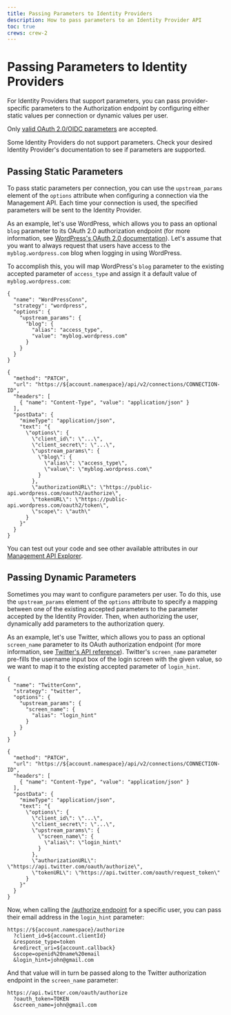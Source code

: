 ```yaml
---
title: Passing Parameters to Identity Providers
description: How to pass parameters to an Identity Provider API
toc: true
crews: crew-2
---
```

# Passing Parameters to Identity Providers

For Identity Providers that support parameters, you can pass provider-specific parameters to the Authorization endpoint by configuring either static values per connection or dynamic values per user.

Only [valid OAuth 2.0/OIDC parameters](http://openid.net/specs/openid-connect-core-1_0.html#AuthorizationEndpoint) are accepted.

Some Identity Providers do not support parameters. Check your desired Identity Provider's documentation to see if parameters are supported.

## Passing Static Parameters

To pass static parameters per connection, you can use the `upstream_params` element of the `options` attribute when configuring a connection via the Management API. Each time your connection is used, the specified parameters will be sent to the Identity Provider.

As an example, let's use WordPress, which allows you to pass an optional `blog` parameter to its OAuth 2.0 authorization endpoint (for more information, see [WordPress's OAuth 2.0 documentation](https://developer.wordpress.com/docs/oauth2/)). Let's assume that you want to always request that users have access to the `myblog.wordpress.com` blog when logging in using WordPress.

To accomplish this, you will map WordPress's `blog` parameter to the existing accepted parameter of `access_type` and assign it a default value of `myblog.wordpress.com`:

```
{
  "name": "WordPressConn",
  "strategy": "wordpress",
  "options": {
    "upstream_params": {
      "blog": {
        "alias": "access_type",
        "value": "myblog.wordpress.com"
      }
    }
  }
}
```

```har
{
  "method": "PATCH",
  "url": "https://${account.namespace}/api/v2/connections/CONNECTION-ID",
  "headers": [
    { "name": "Content-Type", "value": "application/json" }
  ],
  "postData": {
    "mimeType": "application/json",
    "text": "{ 
      \"options\": { 
        \"client_id\": \"...\", 
        \"client_secret\": \"...\", 
        \"upstream_params\": { 
          \"blog\": { 
            \"alias\": \"access_type\",
            \"value\": \"myblog.wordpress.com\"
          }
        }, 
        \"authorizationURL\": \"https://public-api.wordpress.com/oauth2/authorize\", 
        \"tokenURL\": \"https://public-api.wordpress.com/oauth2/token\",
        \"scope\": \"auth\" 
      } 
    }"
  }
}
```

You can test out your code and see other available attributes in our [Management API Explorer](https://auth0.com/docs/api/management/v2#!/Connections/post_connections).


## Passing Dynamic Parameters

Sometimes you may want to configure parameters per user. To do this, use the `upstream_params` element of the `options` attribute to specify a mapping between one of the existing accepted parameters to the parameter accepted by the Identity Provider. Then, when authorizing the user, dynamically add parameters to the authorization query.

As an example, let's use Twitter, which allows you to pass an optional `screen_name` parameter to its OAuth authorization endpoint (for more information, see [Twitter's API reference](https://developer.twitter.com/en/docs/basics/authentication/api-reference/authorize)). Twitter's `screen_name` parameter pre-fills the username input box of the login screen with the given value, so we want to map it to the existing accepted parameter of `login_hint`.

```
{
  "name": "TwitterConn",
  "strategy": "twitter",
  "options": {
    "upstream_params": {
      "screen_name": {
        "alias": "login_hint"
      }
    }
  }
}
```

```har
{
  "method": "PATCH",
  "url": "https://${account.namespace}/api/v2/connections/CONNECTION-ID",
  "headers": [
    { "name": "Content-Type", "value": "application/json" }
  ],
  "postData": {
    "mimeType": "application/json",
    "text": "{ 
      \"options\": { 
        \"client_id\": \"...\", 
        \"client_secret\": \"...\", 
        \"upstream_params\": { 
          \"screen_name\": { 
            \"alias\": \"login_hint\" 
          } 
        },  
        \"authorizationURL\": \"https://api.twitter.com/oauth/authorize\",
        \"tokenURL\": \"https://api.twitter.com/oauth/request_token\" 
      } 
    }"
  }
}
```

Now, when calling the [/authorize endpoint](/api/authentication#authorize-client) for a specific user, you can pass their email address in the `login_hint` parameter:

```text
https://${account.namespace}/authorize
  ?client_id=${account.clientId}
  &response_type=token
  &redirect_uri=${account.callback}
  &scope=openid%20name%20email
  &login_hint=john@gmail.com
```

And that value will in turn be passed along to the Twitter authorization endpoint in the `screen_name` parameter:

```text
https://api.twitter.com/oauth/authorize
  ?oauth_token=TOKEN
  &screen_name=john@gmail.com
```

